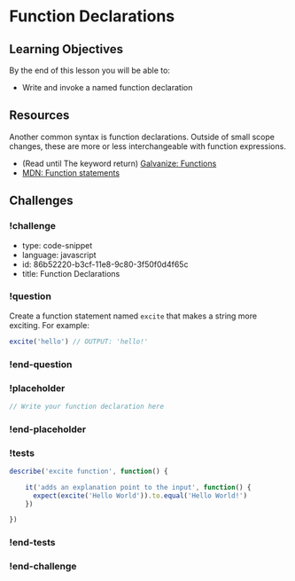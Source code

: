 # Function Declarations

## Learning Objectives

By the end of this lesson you will be able to:

* Write and invoke a named function declaration

## Resources

Another common syntax is function declarations. Outside of small scope changes, these
are more or less interchangeable with function expressions.

* (Read until The keyword return) [Galvanize: Functions](https://github.com/gSchool/javascript-curriculum/blob/master/10_Syntax/04_Functions.md)
* [MDN: Function statements](https://developer.mozilla.org/en-US/docs/Web/JavaScript/Reference/Statements/function)

## Challenges

<!-- Question -->

### !challenge

* type: code-snippet
* language: javascript
* id: 86b52220-b3cf-11e8-9c80-3f50f0d4f65c
* title: Function Declarations

### !question

Create a function statement named `excite` that makes a string more exciting. For example:

```js
excite('hello') // OUTPUT: 'hello!'
```

### !end-question

### !placeholder

```js
// Write your function declaration here
```

### !end-placeholder

### !tests

```js
describe('excite function', function() {

    it('adds an explanation point to the input', function() {
      expect(excite('Hello World')).to.equal('Hello World!')
    })

})
```

### !end-tests

### !end-challenge
